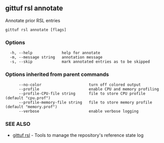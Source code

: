 ## gittuf rsl annotate

Annotate prior RSL entries

```
gittuf rsl annotate [flags]
```

### Options

```
  -h, --help             help for annotate
  -m, --message string   annotation message
  -s, --skip             mark annotated entries as to be skipped
```

### Options inherited from parent commands

```
      --no-color                     turn off colored output
      --profile                      enable CPU and memory profiling
      --profile-CPU-file string      file to store CPU profile (default "cpu.prof")
      --profile-memory-file string   file to store memory profile (default "memory.prof")
      --verbose                      enable verbose logging
```

### SEE ALSO

* [gittuf rsl](gittuf_rsl.md)	 - Tools to manage the repository's reference state log

